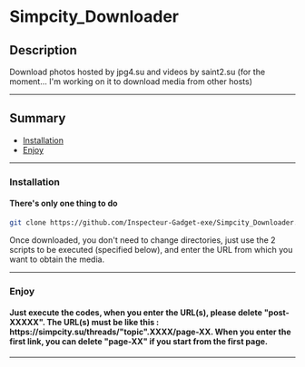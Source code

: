 # Simpcity_Downloader

## Description  
Download photos hosted by jpg4.su and videos by saint2.su (for the moment... I'm working on it to download media from other hosts)

---------------------------------------------------------------------------------------

## Summary
- [Installation](#Installation)
- [Enjoy](#Enjoy)

---------------------------------------------------------------------------------------

### Installation

<h4>There's only one thing to do</h4>  

```bash
git clone https://github.com/Inspecteur-Gadget-exe/Simpcity_Downloader.git
```

Once downloaded, you don't need to change directories, just use the 2 scripts to be executed (specified below), and enter the URL from which you want to obtain the media.  

---------------------------------------------------------------------------------------

### Enjoy

<h4>Just execute the codes, when you enter the URL(s), please delete "post-XXXXX".  
The URL(s) must be like this : https://simpcity.su/threads/"topic".XXXX/page-XX. When you enter the first link, you can delete "page-XX" if you start from the first page.</h4>  


---------------------------------------------------------------------------------------

